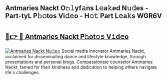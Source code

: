 ## Antmaries Nackt O𝚗𝚕yf𝚊ns L𝚎a𝚔ed N𝚞𝚍es - Part-tyL P𝚑𝚘tos Vi𝚍𝚎o - H𝚘𝚝 Part L𝚎a𝚔s WGR6V

# <h2><a href="http://kf4g3h.oniu.top/?m=Antmaries+Nackt">🔗👉 🔴 Antmaries Nackt P𝚑ot𝚘𝚜 V𝚒d𝚎o</a></h2>

[![Antmaries Nackt Nu𝚍e𝚜](https://i.imgur.com/0qMVB7G.gif)](http://kf4g3h.oniu.top/?m=Antmaries+Nackt)
Social media innovator Antmaries Nackt, acclaimed for disseminating dance and lifestyle knowledge, through presentations and personal blogs. Compassionate counselor Antmaries Nackt, famed for their kindness and dedication to helping others navigate life's challenges.  

